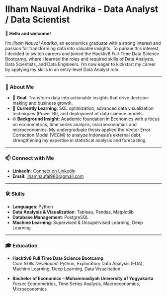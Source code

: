 # **Ilham Nauval Andrika - Data Analyst / Data Scientist**

👋 **Hello and welcome!**

I’m *Ilham Nauval Andrika*, an economics graduate with a strong interest and passion for transforming data into valuable insights. To pursue this interest, I decided to switch careers and joined the Hacktiv8 Full-Time Data Science Bootcamp, where I learned the roles and required skills of Data Analysts, Data Scientists, and Data Engineers. I’m now eager to kickstart my career by applying my skills in an entry-level Data Analyst role.

---

### 🚀 **About Me**
- 🎯 **Goal**: Transform data into actionable insights that drive decision-making and business growth.
- 🌱 **Currently Learning**: SQL optimization, advanced data visualization techniques (Power BI), and deployment of data science models.
- 🌐 **Background Insight**:
  Academic foundation in Economics with a focus on econometrics, time series analysis, macroeconomics and microeconomics. My undergraduate thesis applied the Vector Error Correction Model (VECM) to analyze Indonesia’s external debt, strengthening my expertise in statistical analysis and forecasting.

---

### 📫 **Connect with Me**

- **LinkedIn**: [Connect on LinkedIn](https://www.linkedin.com/in/ilhamnauvalandrika980/)
- **Email**: ilhamnaufal980@gmail.com

---

### 🛠 **Skills**

- **Languages**: Python  
- **Data Analysis & Visualization**: Tableau, Pandas, Matplotlib  
- **Database Management**: PostgreSQL  
- **Machine Learning**: Supervised & Unsupervised Learning, Deep Learning

---

### 🎓 **Education**

- **Hacktiv8 Full Time Data Science Bootcamp**  
  *Core Skills Developed*: Python, Exploratory Data Analysis (EDA), Machine Learning, Deep Learning, Data Visualitation

- **Bachelor of Economics – Muhammadiyah University of Yogyakarta**  
  *Focus*: Econometrics, Time Series Analysis, Macroeconomics, Microeconomics
  

<!--
**IlhamNauval/IlhamNauval** is a ✨ _special_ ✨ repository because its `README.md` (this file) appears on your GitHub profile.

Here are some ideas to get you started:

- 🔭 I’m currently working on ...
- 🌱 I’m currently learning ...
- 👯 I’m looking to collaborate on ...
- 🤔 I’m looking for help with ...
- 💬 Ask me about ...
- 📫 How to reach me: ...
- 😄 Pronouns: ...
- ⚡ Fun fact: ...
-->
